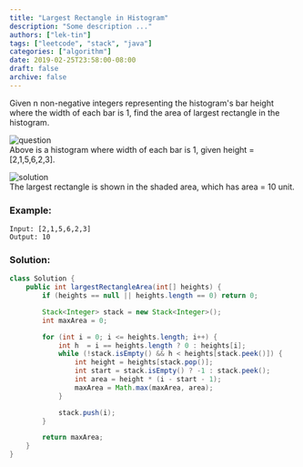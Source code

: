 ```yaml
---
title: "Largest Rectangle in Histogram"
description: "Some description ..."
authors: ["lek-tin"]
tags: ["leetcode", "stack", "java"]
categories: ["algorithm"]
date: 2019-02-25T23:58:00-08:00
draft: false
archive: false
---
```

Given n non-negative integers representing the histogram's bar height where the width of each bar is 1, find the area of largest rectangle in the histogram.

![question](https://assets.leetcode.com/uploads/2018/10/12/histogram.png)  
Above is a histogram where width of each bar is 1, given height = [2,1,5,6,2,3].

![solution](https://assets.leetcode.com/uploads/2018/10/12/histogram_area.png)  
The largest rectangle is shown in the shaded area, which has area = 10 unit.

### Example:
```
Input: [2,1,5,6,2,3]
Output: 10
```
### Solution:
```java
class Solution {
    public int largestRectangleArea(int[] heights) {
        if (heights == null || heights.length == 0) return 0;

        Stack<Integer> stack = new Stack<Integer>();
        int maxArea = 0;

        for (int i = 0; i <= heights.length; i++) {
            int h  = i == heights.length ? 0 : heights[i];
            while (!stack.isEmpty() && h < heights[stack.peek()]) {
                int height = heights[stack.pop()];
                int start = stack.isEmpty() ? -1 : stack.peek();
                int area = height * (i - start - 1);
                maxArea = Math.max(maxArea, area);
            }

            stack.push(i);
        }

        return maxArea;
    }
}
```